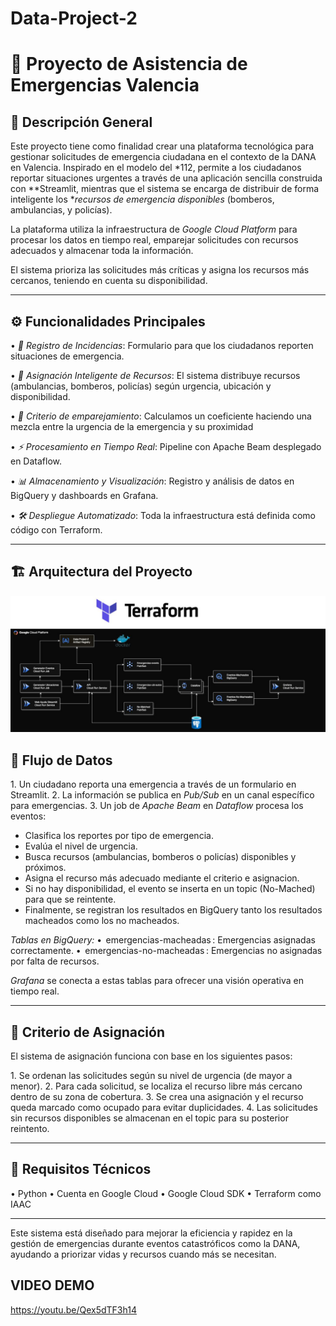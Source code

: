 # Data-Project-2

# 🚨 Proyecto de Asistencia de Emergencias  Valencia

## 📝 Descripción General

Este proyecto tiene como finalidad crear una plataforma tecnológica para gestionar solicitudes de emergencia ciudadana en el contexto de la DANA en Valencia. Inspirado en el modelo del *112, permite a los ciudadanos reportar situaciones urgentes a través de una aplicación sencilla construida con **Streamlit, mientras que el sistema se encarga de distribuir de forma inteligente los **recursos de emergencia disponibles* (bomberos, ambulancias, y policías).

La plataforma utiliza la infraestructura de *Google Cloud Platform* para procesar los datos en tiempo real, emparejar solicitudes con recursos adecuados y almacenar toda la información.

El sistema prioriza las solicitudes más críticas y asigna los recursos más cercanos, teniendo en cuenta su disponibilidad.

---

## ⚙️ Funcionalidades Principales

•⁠  ⁠*📨 Registro de Incidencias*: Formulario para que los ciudadanos reporten situaciones de emergencia.

•⁠  ⁠*🔁 Asignación Inteligente de Recursos*: El sistema distribuye recursos (ambulancias, bomberos, policías) según urgencia, ubicación y disponibilidad.

•⁠  ⁠*📍 Criterio de emparejamiento*: Calculamos un coeficiente haciendo una mezcla entre la urgencia de la emergencia y su proximidad

•⁠  ⁠*⚡ Procesamiento en Tiempo Real*: Pipeline con Apache Beam desplegado en Dataflow.

•⁠  ⁠*📊 Almacenamiento y Visualización*: Registro y análisis de datos en BigQuery y dashboards en Grafana.

•⁠  ⁠*🛠️ Despliegue Automatizado*: Toda la infraestructura está definida como código con Terraform.

---

## 🏗️ Arquitectura del Proyecto

![Arquitectura del proyecto](./arquitectura.jpeg)


## 🔄 Flujo de Datos

1.⁠ ⁠Un ciudadano reporta una emergencia a través de un formulario en Streamlit.
2.⁠ ⁠La información se publica en *Pub/Sub* en un canal específico para emergencias.
3.⁠ ⁠Un job de *Apache Beam* en *Dataflow* procesa los eventos:
   - Clasifica los reportes por tipo de emergencia.
   - Evalúa el nivel de urgencia.
   - Busca recursos (ambulancias, bomberos o policías) disponibles y próximos.
   - Asigna el recurso más adecuado mediante el criterio e asignacion.
   - Si no hay disponibilidad, el evento se inserta en un topic (No-Mached) para que se reintente.
   - Finalmente, se registran los resultados en BigQuery tanto los resultados macheados como los no macheados.

*Tablas en BigQuery:*
•⁠  ⁠⁠ emergencias-macheadas ⁠: Emergencias asignadas correctamente.
•⁠  ⁠⁠ emergencias-no-macheadas ⁠: Emergencias no asignadas por falta de recursos.

*Grafana* se conecta a estas tablas para ofrecer una visión operativa en tiempo real.

---

## 🧠 Criterio de Asignación

El sistema de asignación funciona con base en los siguientes pasos:

1.⁠ ⁠Se ordenan las solicitudes según su nivel de urgencia (de mayor a menor).
2.⁠ ⁠Para cada solicitud, se localiza el recurso libre más cercano dentro de su zona de cobertura.
3.⁠ ⁠Se crea una asignación y el recurso queda marcado como ocupado para evitar duplicidades.
4.⁠ ⁠Las solicitudes sin recursos disponibles se almacenan en el topic para su posterior reintento.

---

## 🔧 Requisitos Técnicos

•⁠  ⁠Python 
•⁠  ⁠Cuenta en Google Cloud 
•⁠  ⁠Google Cloud SDK
•⁠  ⁠Terraform como IAAC

---

Este sistema está diseñado para mejorar la eficiencia y rapidez en la gestión de emergencias durante eventos catastróficos como la DANA, ayudando a priorizar vidas y recursos cuando más se necesitan.

## VIDEO DEMO

https://youtu.be/Qex5dTF3h14